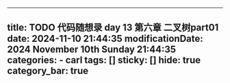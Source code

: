 
---
title: TODO  代码随想录 day 13 第六章 二叉树part01
date: 2024-11-10 21:44:35
modificationDate: 2024 November 10th Sunday 21:44:35
categories: 
	- carl
tags: []
sticky: []
hide: true
category_bar: true
---


